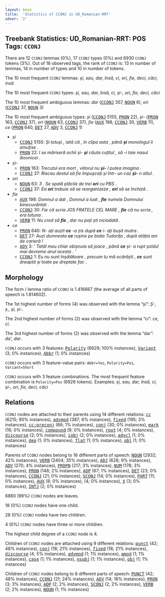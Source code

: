 ```yaml
---
layout: base
title:  'Statistics of CCONJ in UD_Romanian-RRT'
udver: '2'
---
```


## Treebank Statistics: UD_Romanian-RRT: POS Tags: `CCONJ`

There are 12 `CCONJ` lemmas (0%), 17 `CCONJ` types (0%) and 6930 `CCONJ` tokens (3%).
Out of 16 observed tags, the rank of `CCONJ` is: 13 in number of lemmas, 14 in number of types and 10 in number of tokens.

The 10 most frequent `CCONJ` lemmas: <em>și, sau, dar, însă, ci, ori, fie, deci, căci, insă</em>

The 10 most frequent `CCONJ` types:  <em>și, sau, dar, însă, ci, și-, ori, fie, deci, căci</em>

The 10 most frequent ambiguous lemmas: <em>dar</em> (<tt><a href="ro_rrt-pos-CCONJ.html">CCONJ</a></tt> 357, <tt><a href="ro_rrt-pos-NOUN.html">NOUN</a></tt> 6), <em>ori</em> (<tt><a href="ro_rrt-pos-CCONJ.html">CCONJ</a></tt> 37, <tt><a href="ro_rrt-pos-NOUN.html">NOUN</a></tt> 3)

The 10 most frequent ambiguous types:  <em>și</em> (<tt><a href="ro_rrt-pos-CCONJ.html">CCONJ</a></tt> 5155, <tt><a href="ro_rrt-pos-PRON.html">PRON</a></tt> 22), <em>și-</em> (<tt><a href="ro_rrt-pos-PRON.html">PRON</a></tt> 163, <tt><a href="ro_rrt-pos-CCONJ.html">CCONJ</a></tt> 37), <em>ori</em> (<tt><a href="ro_rrt-pos-NOUN.html">NOUN</a></tt> 63, <tt><a href="ro_rrt-pos-CCONJ.html">CCONJ</a></tt> 37), <em>fie</em> (<tt><a href="ro_rrt-pos-AUX.html">AUX</a></tt> 198, <tt><a href="ro_rrt-pos-CCONJ.html">CCONJ</a></tt> 30, <tt><a href="ro_rrt-pos-VERB.html">VERB</a></tt> 11), <em>ce</em> (<tt><a href="ro_rrt-pos-PRON.html">PRON</a></tt> 640, <tt><a href="ro_rrt-pos-DET.html">DET</a></tt> 27, <tt><a href="ro_rrt-pos-ADV.html">ADV</a></tt> 3, <tt><a href="ro_rrt-pos-CCONJ.html">CCONJ</a></tt> 1)


* <em>și</em>
  * <tt><a href="ro_rrt-pos-CCONJ.html">CCONJ</a></tt> 5155: <em>Și totuși , iată că , în clipa asta , până <b>și</b> monologul îi amuțise .</em>
  * <tt><a href="ro_rrt-pos-PRON.html">PRON</a></tt> 22: <em>I se măriseră ochii și- <b>și</b> căuta cuțitul , să -i taie nasul ibovnicei .</em>
* <em>și-</em>
  * <tt><a href="ro_rrt-pos-PRON.html">PRON</a></tt> 163: <em>Trecutul era mort , viitorul nu <b>și-</b> l putea imagina .</em>
  * <tt><a href="ro_rrt-pos-CCONJ.html">CCONJ</a></tt> 37: <em>Riscau destul să fie împușcați și într- un caz <b>și-</b> n altul .</em>
* <em>ori</em>
  * <tt><a href="ro_rrt-pos-NOUN.html">NOUN</a></tt> 63: <em>3 . Se spală plăcile de trei <b>ori</b> cu PBS .</em>
  * <tt><a href="ro_rrt-pos-CCONJ.html">CCONJ</a></tt> 37: <em>Ea <b>ori</b> trebuie să se reorganizeze , <b>ori</b> să se închiză .</em>
* <em>fie</em>
  * <tt><a href="ro_rrt-pos-AUX.html">AUX</a></tt> 198: <em>Domnul a dat , Domnul a luat , <b>fie</b> numele Domnului binecuvântat .</em>
  * <tt><a href="ro_rrt-pos-CCONJ.html">CCONJ</a></tt> 30: <em>Fie că scria JOS FRATELE CEL MARE , <b>fie</b> că nu scria , era totuna .</em>
  * <tt><a href="ro_rrt-pos-VERB.html">VERB</a></tt> 11: <em>Nu cred să <b>fie</b> , dar nu poți ști niciodată .</em>
* <em>ce</em>
  * <tt><a href="ro_rrt-pos-PRON.html">PRON</a></tt> 640: <em>N- ați auzit <b>ce</b> -a zis după <b>ce</b> i- ați bușit mutra .</em>
  * <tt><a href="ro_rrt-pos-DET.html">DET</a></tt> 27: <em>Auzi dumneata <b>ce</b> rușine pe biata Tudorița , după atâția ani de carieră !</em>
  * <tt><a href="ro_rrt-pos-ADV.html">ADV</a></tt> 3: <em>' Tatăl meu chiar obișnuia să joace , până <b>ce</b> și- a rupt șoldul mai devreme anul acesta . '</em>
  * <tt><a href="ro_rrt-pos-CCONJ.html">CCONJ</a></tt> 1: <em>Eu nu sunt înșălătoare , precum tu mă ocărăști , <b>ce</b> sunt dreaptă și toate pe dreptate fac .</em>

## Morphology

The form / lemma ratio of `CCONJ` is 1.416667 (the average of all parts of speech is 1.814602).

The 1st highest number of forms (4) was observed with the lemma “și”: <em>Ș-, ș., și, și-</em>.

The 2nd highest number of forms (2) was observed with the lemma “ci”: <em>ce, ci</em>.

The 3rd highest number of forms (2) was observed with the lemma “dar”: <em>da', dar</em>.

`CCONJ` occurs with 3 features: <tt><a href="ro_rrt-feat-Polarity.html">Polarity</a></tt> (6929; 100% instances), <tt><a href="ro_rrt-feat-Variant.html">Variant</a></tt> (3; 0% instances), <tt><a href="ro_rrt-feat-Abbr.html">Abbr</a></tt> (1; 0% instances)

`CCONJ` occurs with 3 feature-value pairs: `Abbr=Yes`, `Polarity=Pos`, `Variant=Short`

`CCONJ` occurs with 3 feature combinations.
The most frequent feature combination is `Polarity=Pos` (6926 tokens).
Examples: <em>și, sau, dar, însă, ci, și-, ori, fie, deci, căci</em>


## Relations

`CCONJ` nodes are attached to their parents using 14 different relations: <tt><a href="ro_rrt-dep-cc.html">cc</a></tt> (6215; 90% instances), <tt><a href="ro_rrt-dep-advmod.html">advmod</a></tt> (387; 6% instances), <tt><a href="ro_rrt-dep-fixed.html">fixed</a></tt> (195; 3% instances), <tt><a href="ro_rrt-dep-cc-preconj.html">cc:preconj</a></tt> (66; 1% instances), <tt><a href="ro_rrt-dep-conj.html">conj</a></tt> (30; 0% instances), <tt><a href="ro_rrt-dep-mark.html">mark</a></tt> (16; 0% instances), <tt><a href="ro_rrt-dep-compound.html">compound</a></tt> (9; 0% instances), <tt><a href="ro_rrt-dep-root.html">root</a></tt> (4; 0% instances), <tt><a href="ro_rrt-dep-discourse.html">discourse</a></tt> (2; 0% instances), <tt><a href="ro_rrt-dep-iobj.html">iobj</a></tt> (2; 0% instances), <tt><a href="ro_rrt-dep-advcl.html">advcl</a></tt> (1; 0% instances), <tt><a href="ro_rrt-dep-dep.html">dep</a></tt> (1; 0% instances), <tt><a href="ro_rrt-dep-flat.html">flat</a></tt> (1; 0% instances), <tt><a href="ro_rrt-dep-obl.html">obl</a></tt> (1; 0% instances)

Parents of `CCONJ` nodes belong to 16 different parts of speech: <tt><a href="ro_rrt-pos-NOUN.html">NOUN</a></tt> (2932; 42% instances), <tt><a href="ro_rrt-pos-VERB.html">VERB</a></tt> (2404; 35% instances), <tt><a href="ro_rrt-pos-ADJ.html">ADJ</a></tt> (628; 9% instances), <tt><a href="ro_rrt-pos-ADV.html">ADV</a></tt> (270; 4% instances), <tt><a href="ro_rrt-pos-PROPN.html">PROPN</a></tt> (217; 3% instances), <tt><a href="ro_rrt-pos-NUM.html">NUM</a></tt> (178; 3% instances), <tt><a href="ro_rrt-pos-PRON.html">PRON</a></tt> (148; 2% instances), <tt><a href="ro_rrt-pos-ADP.html">ADP</a></tt> (67; 1% instances), <tt><a href="ro_rrt-pos-DET.html">DET</a></tt> (23; 0% instances), <tt><a href="ro_rrt-pos-CCONJ.html">CCONJ</a></tt> (21; 0% instances), <tt><a href="ro_rrt-pos-SCONJ.html">SCONJ</a></tt> (14; 0% instances), <tt><a href="ro_rrt-pos-PART.html">PART</a></tt> (11; 0% instances), <tt><a href="ro_rrt-pos-AUX.html">AUX</a></tt> (8; 0% instances),  (4; 0% instances), <tt><a href="ro_rrt-pos-X.html">X</a></tt> (3; 0% instances), <tt><a href="ro_rrt-pos-INTJ.html">INTJ</a></tt> (2; 0% instances)

6880 (99%) `CCONJ` nodes are leaves.

18 (0%) `CCONJ` nodes have one child.

28 (0%) `CCONJ` nodes have two children.

4 (0%) `CCONJ` nodes have three or more children.

The highest child degree of a `CCONJ` node is 4.

Children of `CCONJ` nodes are attached using 9 different relations: <tt><a href="ro_rrt-dep-punct.html">punct</a></tt> (42; 48% instances), <tt><a href="ro_rrt-dep-conj.html">conj</a></tt> (18; 21% instances), <tt><a href="ro_rrt-dep-fixed.html">fixed</a></tt> (18; 21% instances), <tt><a href="ro_rrt-dep-discourse.html">discourse</a></tt> (4; 5% instances), <tt><a href="ro_rrt-dep-advmod.html">advmod</a></tt> (1; 1% instances), <tt><a href="ro_rrt-dep-amod.html">amod</a></tt> (1; 1% instances), <tt><a href="ro_rrt-dep-case.html">case</a></tt> (1; 1% instances), <tt><a href="ro_rrt-dep-nsubj.html">nsubj</a></tt> (1; 1% instances), <tt><a href="ro_rrt-dep-obj.html">obj</a></tt> (1; 1% instances)

Children of `CCONJ` nodes belong to 8 different parts of speech: <tt><a href="ro_rrt-pos-PUNCT.html">PUNCT</a></tt> (42; 48% instances), <tt><a href="ro_rrt-pos-CCONJ.html">CCONJ</a></tt> (21; 24% instances), <tt><a href="ro_rrt-pos-ADV.html">ADV</a></tt> (14; 16% instances), <tt><a href="ro_rrt-pos-PRON.html">PRON</a></tt> (3; 3% instances), <tt><a href="ro_rrt-pos-ADP.html">ADP</a></tt> (2; 2% instances), <tt><a href="ro_rrt-pos-SCONJ.html">SCONJ</a></tt> (2; 2% instances), <tt><a href="ro_rrt-pos-VERB.html">VERB</a></tt> (2; 2% instances), <tt><a href="ro_rrt-pos-NOUN.html">NOUN</a></tt> (1; 1% instances)

